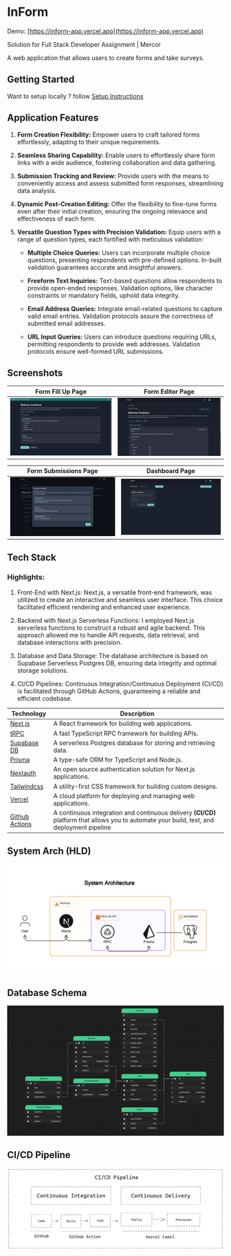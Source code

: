 # InForm

Demo: [https://inform-app.vercel.app](https://inform-app.vercel.app)

Solution for Full Stack Developer Assignment | Mercor

A web application that allows users to create forms and take surveys.

## Getting Started

Want to setup locally ? follow [Setup Instructions](/Setup-Instruction.md)

## Application Features

1. **Form Creation Flexibility:**
   Empower users to craft tailored forms effortlessly, adapting to their unique requirements.

2. **Seamless Sharing Capability:**
   Enable users to effortlessly share form links with a wide audience, fostering collaboration and data gathering.

3. **Submission Tracking and Review:**
   Provide users with the means to conveniently access and assess submitted form responses, streamlining data analysis.

4. **Dynamic Post-Creation Editing:**
   Offer the flexibility to fine-tune forms even after their initial creation, ensuring the ongoing relevance and effectiveness of each form.

5. **Versatile Question Types with Precision Validation:**
   Equip users with a range of question types, each fortified with meticulous validation:

   - **Multiple Choice Queries:**
     Users can incorporate multiple choice questions, presenting respondents with pre-defined options. In-built validation guarantees accurate and insightful answers.

   - **Freeform Text Inquiries:**
     Text-based questions allow respondents to provide open-ended responses. Validation options, like character constraints or mandatory fields, uphold data integrity.

   - **Email Address Queries:**
     Integrate email-related questions to capture valid email entries. Validation protocols assure the correctness of submitted email addresses.

   - **URL Input Queries:**
     Users can introduce questions requiring URLs, permitting respondents to provide web addresses. Validation protocols ensure well-formed URL submissions.

## Screenshots

|                Form Fill Up Page                 |               Form Editor Page                |
| :----------------------------------------------: | :-------------------------------------------: |
| ![dashboard](./public/diagrams/FillFormPage.png) | ![details](./public/diagrams/FormManager.png) |

|              Form Submissions Page              |               Dashboard Page                |
| :---------------------------------------------: | :-----------------------------------------: |
| ![dashboard](./public/diagrams/Submissions.png) | ![details](./public/diagrams/dashboard.png) |

## Tech Stack

### Highlights:

1. Front-End with Next.js: Next.js, a versatile front-end framework, was utilized to create an interactive and seamless user interface. This choice facilitated efficient rendering and enhanced user experience.

2. Backend with Next.js Serverless Functions: I employed Next.js serverless functions to construct a robust and agile backend. This approach allowed me to handle API requests, data retrieval, and database interactions with precision.

3. Database and Data Storage: The database architecture is based on Supabase Serverless Postgres DB, ensuring data integrity and optimal storage solutions.

4. CI/CD Pipelines: Continuous Integration/Continuous Deployment (CI/CD) is facilitated through GitHub Actions, guaranteeing a reliable and efficient codebase.

| Technology                                            | Description                                                                                                                                 |
| ----------------------------------------------------- | ------------------------------------------------------------------------------------------------------------------------------------------- |
| [Next.js](https://nextjs.org)                         | A React framework for building web applications.                                                                                            |
| [tRPC](https://trpc.io/)                              | A fast TypeScript RPC framework for building APIs.                                                                                          |
| [Supabase DB](https://supabas.com)                    | A serverless Postgres database for storing and retrieving data.                                                                             |
| [Prisma](https://www.prisma.io)                       | A type-safe ORM for TypeScript and Node.js.                                                                                                 |
| [Nextauth](https://next-auth.js.org)                  | An open source authentication solution for Next.js applications.                                                                            |
| [Tailwindcss](https://tailwindcss.com/)               | A utility-first CSS framework for building custom designs.                                                                                  |
| [Vercel](https://vercel.com)                          | A cloud platform for deploying and managing web applications.                                                                               |
| [Github Actions](https://github.com/features/actions) | A continuous integration and continuous delivery **(CI/CD)** platform that allows you to automate your build, test, and deployment pipeline |

## System Arch (HLD)

![system-arch](./public/diagrams/system-arch.png)

## Database Schema

![db-schema](./public/diagrams/db-schema.png)

## CI/CD Pipeline

![ci/cd](./public/diagrams/ci-cd.png)
